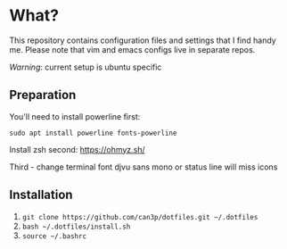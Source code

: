 # What?

This repository contains configuration files and settings that I find handy me. Please
note that vim and emacs configs live in separate repos.

*Warning*: current setup is ubuntu specific

## Preparation

You'll need to install powerline first:

```
sudo apt install powerline fonts-powerline
```

Install zsh second: https://ohmyz.sh/

Third - change terminal font djvu sans mono
or status line will miss icons

## Installation

1. `git clone https://github.com/can3p/dotfiles.git ~/.dotfiles`
2. `bash ~/.dotfiles/install.sh`
3. `source ~/.bashrc`
